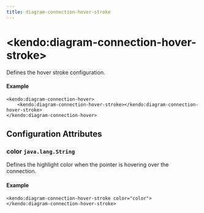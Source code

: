 ```yaml
---
title: diagram-connection-hover-stroke
---
```


# \<kendo:diagram-connection-hover-stroke\>

Defines the hover stroke configuration.

#### Example
    <kendo:diagram-connection-hover>
        <kendo:diagram-connection-hover-stroke></kendo:diagram-connection-hover-stroke>
    </kendo:diagram-connection-hover>

## Configuration Attributes

### color `java.lang.String`

Defines the highlight color when the pointer is hovering over the connection.

#### Example
    <kendo:diagram-connection-hover-stroke color="color">
    </kendo:diagram-connection-hover-stroke>

